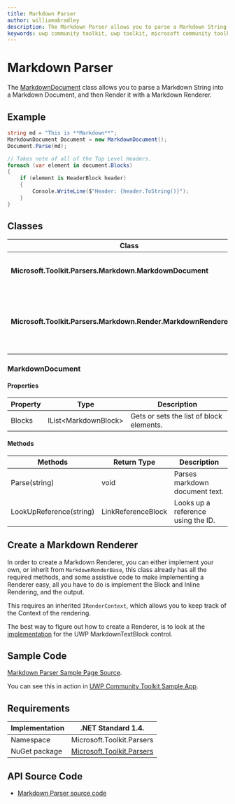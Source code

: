 ```yaml
---
title: Markdown Parser
author: williamabradley
description: The Markdown Parser allows you to parse a Markdown String into a Markdown Document, and then Render it with a Markdown Renderer.
keywords: uwp community toolkit, uwp toolkit, microsoft community toolkit, microsoft toolkit, markdown, markdown parsing, parser, markdown rendering
---
```


# Markdown Parser

The [MarkdownDocument](https://docs.microsoft.com/en-us/dotnet/api/microsoft.toolkit.parsers.markdown.markdowndocument) class allows you to parse a Markdown String into a Markdown Document, and then Render it with a Markdown Renderer.

## Example

```csharp
string md = "This is **Markdown**";
MarkdownDocument Document = new MarkdownDocument();
Document.Parse(md);

// Takes note of all of the Top Level Headers.
foreach (var element in document.Blocks)
{
    if (element is HeaderBlock header)
    {
        Console.WriteLine($"Header: {header.ToString()}");
    }
}
```

## Classes

| Class | Purpose |
| --- | --- |
| **Microsoft.Toolkit.Parsers.Markdown.MarkdownDocument** | Represents a Markdown Document. |
| **Microsoft.Toolkit.Parsers.Markdown.Render.MarkdownRendererBase** | A base renderer for Rendering Markdown into Controls. |

### MarkdownDocument

#### Properties

| Property | Type | Description |
| -- | -- | -- |
| Blocks | IList\<MarkdownBlock\> | Gets or sets the list of block elements. |

#### Methods

| Methods | Return Type | Description |
| -- | -- | -- |
| Parse(string) | void | Parses markdown document text. |
| LookUpReference(string) | LinkReferenceBlock | Looks up a reference using the ID. |

## Create a Markdown Renderer

In order to create a Markdown Renderer, you can either implement your own, or inherit from `MarkdownRenderBase`, this class already has all the required methods, and some assistive code to make implementing a Renderer easy, all you have to do is implement the Block and Inline Rendering, and the output.

This requires an inherited `IRenderContext`, which allows you to keep track of the Context of the rendering.

The best way to figure out how to create a Renderer, is to look at the [implementation](https://github.com/Microsoft/UWPCommunityToolkit/tree/master/Microsoft.Toolkit.Uwp.UI.Controls/MarkdownTextBlock/Render) for the UWP MarkdownTextBlock control.

## Sample Code

[Markdown Parser Sample Page Source](https://github.com/Microsoft/UWPCommunityToolkit/blob/master/Microsoft.Toolkit.Uwp.SampleApp/SamplePages/MarkdownParser/MarkdownParserPage.xaml.cs).

You can see this in action in [UWP Community Toolkit Sample App](https://www.microsoft.com/store/apps/9NBLGGH4TLCQ).

## Requirements

| Implementation | .NET Standard 1.4. |
| -- | -- |
| Namespace | Microsoft.Toolkit.Parsers |
| NuGet package | [Microsoft.Toolkit.Parsers](https://www.nuget.org/packages/Microsoft.Toolkit.Parsers/)  |

## API Source Code

- [Markdown Parser source code](https://github.com/Microsoft/UWPCommunityToolkit/tree/master/Microsoft.Toolkit.Parsers/Markdown)